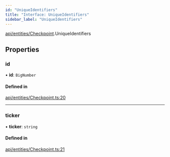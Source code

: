 ```yaml
---
id: "UniqueIdentifiers"
title: "Interface: UniqueIdentifiers"
sidebar_label: "UniqueIdentifiers"
---
```


[api/entities/Checkpoint](../../../../../modules/API/Entities/Checkpoint/Checkpoint.md).UniqueIdentifiers

## Properties

### id

• **id**: `BigNumber`

#### Defined in

[api/entities/Checkpoint.ts:20](https://github.com/PolymeshAssociation/polymesh-sdk/blob/adcc38781/src/api/entities/Checkpoint.ts#L20)

___

### ticker

• **ticker**: `string`

#### Defined in

[api/entities/Checkpoint.ts:21](https://github.com/PolymeshAssociation/polymesh-sdk/blob/adcc38781/src/api/entities/Checkpoint.ts#L21)
